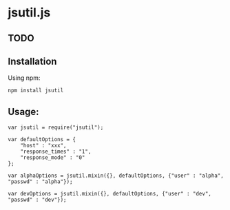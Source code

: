 # jsutil.js

## TODO

## Installation

Using npm:

    npm install jsutil
	
## Usage:

	var jsutil = require("jsutil");
	
	var defaultOptions = {
		"host" : "xxx",
		"response_times" : "1",
		"response_mode" : "0"
	};
	
	var alphaOptions = jsutil.mixin({}, defaultOptions, {"user" : "alpha", "passwd" : "alpha"});
	
	var devOptions = jsutil.mixin({}, defaultOptions, {"user" : "dev", "passwd" : "dev"});
